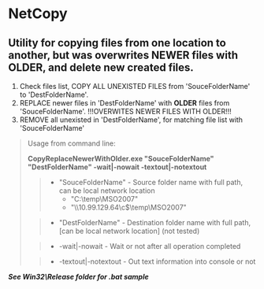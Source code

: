 # NetCopy

## Utility for copying files from one location to another, but was overwrites NEWER files with OLDER, and delete new created files.

1. Check files list, COPY ALL UNEXISTED FILES from 'SouceFolderName' to 'DestFolderName'.
2. REPLACE newer files in 'DestFolderName' with **OLDER** files from 'SouceFolderName'. !!!OVERWITES NEWER FILES WITH OLDER!!!
3. REMOVE all unexisted in 'DestFolderName', for matching file list with 'SouceFolderName'


> Usage from command line:
> 
> **CopyReplaceNewerWithOlder.exe "SouceFolderName" "DestFolderName" -wait|-nowait -textout|-notextout**
> 
> >    - "SouceFolderName" - Source folder name with full path, can be local network location
> >       - "C:\temp\MSO2007"
> >       - "\\\\10.99.129.64\c$\temp\MSO2007"
> 
> >    - "DestFolderName" - Destination folder name with full path, [can be local network location] (not tested)  
> 
> >    - -wait|-nowait - Wait or not after all operation completed
> 
> >    - -textout|-notextout - Out text information into console or not

___See Win32\Release folder for .bat sample___
